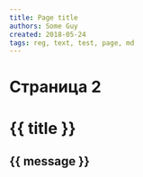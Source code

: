 ```yaml
---
title: Page title
authors: Some Guy
created: 2018-05-24
tags: reg, text, test, page, md
---
```


# Страница 2

<div id="page">
	<h1>{{ title }}</h1>
	<h2>{{ message }}</h2>
</div>

<button-counter></button-counter>

<script>
	Vue.createApp({
		data() {
			return {
				message: 'Полезные ссылки',
				title: $docsify.frontMatter.title,
			}
		},
	}).mount('#page');

	console.log($docsify);
	console.log(Docsify.dom.find('.markdown-section'));
	// Docsify.dom.find('.app-name-link').innerHTML = 'hello';
</script>
